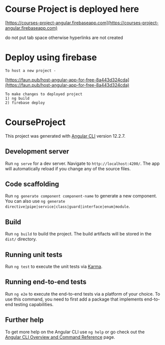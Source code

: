 # Course Project is deployed here

  [https://courses-project-angular.firebaseapp.com](https://courses-project-angular.firebaseapp.com)
  
  do not put tab space otherwise hyperlinks are not created 

# Deploy using firebase
    To host a new project -
  [https://faun.pub/host-angular-app-for-free-8a443d324cda](https://faun.pub/host-angular-app-for-free-8a443d324cda)

    To make changes to deployed project
    1) ng build
    2) firebase deploy
# CourseProject

This project was generated with [Angular CLI](https://github.com/angular/angular-cli) version 12.2.7.

## Development server

Run `ng serve` for a dev server. Navigate to `http://localhost:4200/`. The app will automatically reload if you change any of the source files.

## Code scaffolding

Run `ng generate component component-name` to generate a new component. You can also use `ng generate directive|pipe|service|class|guard|interface|enum|module`.

## Build

Run `ng build` to build the project. The build artifacts will be stored in the `dist/` directory.

## Running unit tests

Run `ng test` to execute the unit tests via [Karma](https://karma-runner.github.io).

## Running end-to-end tests

Run `ng e2e` to execute the end-to-end tests via a platform of your choice. To use this command, you need to first add a package that implements end-to-end testing capabilities.

## Further help

To get more help on the Angular CLI use `ng help` or go check out the [Angular CLI Overview and Command Reference](https://angular.io/cli) page.
